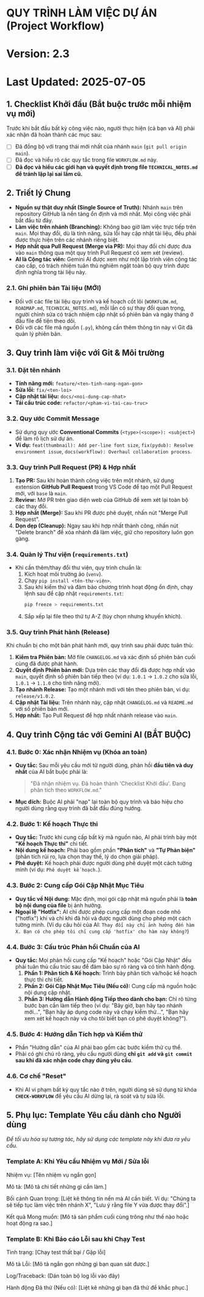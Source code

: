 # QUY TRÌNH LÀM VIỆC DỰ ÁN (Project Workflow)
# Version: 2.3
# Last Updated: 2025-07-05

## 1. Checklist Khởi đầu (Bắt buộc trước mỗi nhiệm vụ mới)
Trước khi bắt đầu bất kỳ công việc nào, người thực hiện (cả bạn và AI) phải xác nhận đã hoàn thành các mục sau:
- [ ] Đã đồng bộ với trạng thái mới nhất của nhánh `main` (`git pull origin main`).
- [ ] Đã đọc và hiểu rõ các quy tắc trong file `WORKFLOW.md` này.
- [ ] **Đã đọc và hiểu các giới hạn và quyết định trong file `TECHNICAL_NOTES.md` để tránh lặp lại sai lầm cũ.**

## 2. Triết lý Chung
* **Nguồn sự thật duy nhất (Single Source of Truth):** Nhánh `main` trên repository GitHub là nền tảng ổn định và mới nhất. Mọi công việc phải bắt đầu từ đây.
* **Làm việc trên nhánh (Branching):** Không bao giờ làm việc trực tiếp trên `main`. Mọi thay đổi, dù là tính năng, sửa lỗi hay cập nhật tài liệu, đều phải được thực hiện trên các nhánh riêng biệt.
* **Hợp nhất qua Pull Request (Merge via PR):** Mọi thay đổi chỉ được đưa vào `main` thông qua một quy trình Pull Request có xem xét (review).
* **AI là Cộng tác viên:** Gemini AI được xem như một lập trình viên cộng tác cao cấp, có trách nhiệm tuân thủ nghiêm ngặt toàn bộ quy trình được định nghĩa trong tài liệu này.

### **2.1. Ghi phiên bản Tài liệu (MỚI)**
* Đối với các file tài liệu quy trình và kế hoạch cốt lõi (`WORKFLOW.md`, `ROADMAP.md`, `TECHNICAL_NOTES.md`), mỗi lần có sự thay đổi quan trọng, người chỉnh sửa có trách nhiệm cập nhật số phiên bản và ngày tháng ở đầu file để tiện theo dõi.
* Đối với các file mã nguồn (`.py`), không cần thêm thông tin này vì Git đã quản lý phiên bản.

## 3. Quy trình làm việc với Git & Môi trường
### 3.1. Đặt tên nhánh
* **Tính năng mới:** `feature/<ten-tinh-nang-ngan-gon>`
* **Sửa lỗi:** `fix/<ten-loi>`
* **Cập nhật tài liệu:** `docs/<noi-dung-cap-nhat>`
* **Tái cấu trúc code:** `refactor/<pham-vi-tai-cau-truc>`

### 3.2. Quy ước Commit Message
* Sử dụng quy ước **Conventional Commits** (`<type>(<scope>): <subject>`) để làm rõ lịch sử dự án.
* **Ví dụ:** `feat(thumbnail): Add per-line font size`, `fix(pydub): Resolve environment issue`, `docs(workflow): Overhaul collaboration process`.

### 3.3. Quy trình Pull Request (PR) & Hợp nhất
1.  **Tạo PR:** Sau khi hoàn thành công việc trên một nhánh, sử dụng extension **GitHub Pull Request** trong VS Code để tạo một Pull Request mới, với `base` là `main`.
2.  **Review:** Mở PR trên giao diện web của GitHub để xem xét lại toàn bộ các thay đổi.
3.  **Hợp nhất (Merge):** Sau khi PR được phê duyệt, nhấn nút "Merge Pull Request".
4.  **Dọn dẹp (Cleanup):** Ngay sau khi hợp nhất thành công, nhấn nút "Delete branch" để xóa nhánh đã làm việc, giữ cho repository luôn gọn gàng.

### 3.4. Quản lý Thư viện (`requirements.txt`)
* Khi cần thêm/thay đổi thư viện, quy trình chuẩn là:
    1.  Kích hoạt môi trường ảo (`venv`).
    2.  Chạy `pip install <tên-thư-viện>`.
    3.  Sau khi kiểm thử và đảm bảo chương trình hoạt động ổn định, chạy lệnh sau để cập nhật `requirements.txt`:
        ```bash
        pip freeze > requirements.txt
        ```
    4.  Sắp xếp lại file theo thứ tự A-Z (tùy chọn nhưng khuyến khích).

### 3.5. Quy trình Phát hành (Release)
Khi chuẩn bị cho một bản phát hành mới, quy trình sau phải được tuân thủ:
1.  **Kiểm tra Phiên bản:** Mở file `CHANGELOG.md` và xác định số phiên bản cuối cùng đã được phát hành.
2.  **Quyết định Phiên bản mới:** Dựa trên các thay đổi đã được hợp nhất vào `main`, quyết định số phiên bản tiếp theo (ví dụ: `1.0.1` -> `1.0.2` cho sửa lỗi, `1.0.1` -> `1.1.0` cho tính năng mới).
3.  **Tạo nhánh Release:** Tạo một nhánh mới với tên theo phiên bản, ví dụ: `release/v1.0.2`.
4.  **Cập nhật Tài liệu:** Trên nhánh này, cập nhật `CHANGELOG.md` và `README.md` với số phiên bản mới.
5.  **Hợp nhất:** Tạo Pull Request để hợp nhất nhánh release vào `main`.

## 4. Quy trình Cộng tác với Gemini AI (BẮT BUỘC)
### 4.1. Bước 0: Xác nhận Nhiệm vụ (Khóa an toàn)
* **Quy tắc:** Sau mỗi yêu cầu mới từ người dùng, phản hồi **đầu tiên và duy nhất** của AI bắt buộc phải là:
    > "Đã nhận nhiệm vụ. Đã hoàn thành 'Checklist Khởi đầu'. Đang phân tích theo `WORKFLOW.md`."
* **Mục đích:** Buộc AI phải "nạp" lại toàn bộ quy trình và báo hiệu cho người dùng rằng quy trình đã bắt đầu đúng hướng.

### 4.2. Bước 1: Kế hoạch Thực thi
* **Quy tắc:** Trước khi cung cấp bất kỳ mã nguồn nào, AI phải trình bày một **"Kế hoạch Thực thi"** chi tiết.
* **Nội dung kế hoạch:** Phải bao gồm phần **"Phân tích"** và **"Tự Phản biện"** (phân tích rủi ro, lựa chọn thay thế, lý do chọn giải pháp).
* **Phê duyệt:** Kế hoạch phải được người dùng phê duyệt một cách tường minh (ví dụ: `Phê duyệt kế hoạch.`).

### 4.3. Bước 2: Cung cấp Gói Cập Nhật Mục Tiêu
* **Quy tắc về Nội dung:** Mặc định, mọi gói cập nhật mã nguồn phải là **toàn bộ nội dung của file** bị ảnh hưởng.
* **Ngoại lệ "Hotfix":** AI chỉ được phép cung cấp một đoạn code nhỏ ("hotfix") khi và chỉ khi đã hỏi và được người dùng cho phép một cách tường minh. (Ví dụ câu hỏi của AI: `Thay đổi này chỉ ảnh hưởng đến hàm X. Bạn có cho phép tôi chỉ cung cấp 'hotfix' cho hàm này không?`)

### 4.4. Bước 3: Cấu trúc Phản hồi Chuẩn của AI
* **Quy tắc:** Mọi phản hồi cung cấp "Kế hoạch" hoặc "Gói Cập Nhật" đều phải tuân thủ cấu trúc sau để đảm bảo sự rõ ràng và có tính hành động.
    1.  **Phần 1: Phân tích & Kế hoạch:** Trình bày phân tích và/hoặc kế hoạch thực thi chi tiết.
    2.  **Phần 2: Gói Cập Nhật Mục Tiêu (Nếu có):** Cung cấp mã nguồn hoặc nội dung cập nhật.
    3.  **Phần 3: Hướng dẫn Hành động Tiếp theo dành cho bạn:** Chỉ rõ từng bước bạn cần làm tiếp theo (ví dụ: "Bây giờ, bạn hãy tạo nhánh mới...", "Bạn hãy áp dụng code này và chạy kiểm thử...", "Bạn hãy xem xét kế hoạch này và cho tôi biết bạn có phê duyệt không?").

### 4.5. Bước 4: Hướng dẫn Tích hợp và Kiểm thử
* Phần "Hướng dẫn" của AI phải bao gồm các bước kiểm thử cụ thể.
* Phải có ghi chú rõ ràng, yêu cầu người dùng **chỉ `git add` và `git commit` sau khi đã xác nhận code chạy đúng yêu cầu**.

### 4.6. Cơ chế "Reset"
* Khi AI vi phạm bất kỳ quy tắc nào ở trên, người dùng sẽ sử dụng từ khóa **`CHECK-WORKFLOW`** để yêu cầu AI dừng lại, rà soát và tự sửa lỗi.

## 5. Phụ lục: Template Yêu cầu dành cho Người dùng
*Để tối ưu hóa sự tương tác, hãy sử dụng các template này khi đưa ra yêu cầu.*

### Template A: Khi Yêu cầu Nhiệm vụ Mới / Sửa lỗi
Nhiệm vụ: [Tên nhiệm vụ ngắn gọn]

Mô tả: [Mô tả chi tiết những gì cần làm.]

Bối cảnh Quan trọng: [Liệt kê thông tin nền mà AI cần biết. Ví dụ: "Chúng ta sẽ tiếp tục làm việc trên nhánh X", "Lưu ý rằng file Y vừa được thay đổi".]

Kết quả Mong muốn: [Mô tả sản phẩm cuối cùng trông như thế nào hoặc hoạt động ra sao.]

### Template B: Khi Báo cáo Lỗi sau khi Chạy Test
Tình trạng: [Chạy test thất bại / Gặp lỗi]

Mô tả Lỗi: [Mô tả ngắn gọn những gì bạn quan sát được.]

Log/Traceback:
(Dán toàn bộ log lỗi vào đây)

Hành động Đã thử (Nếu có): [Liệt kê những gì bạn đã thử để khắc phục.]